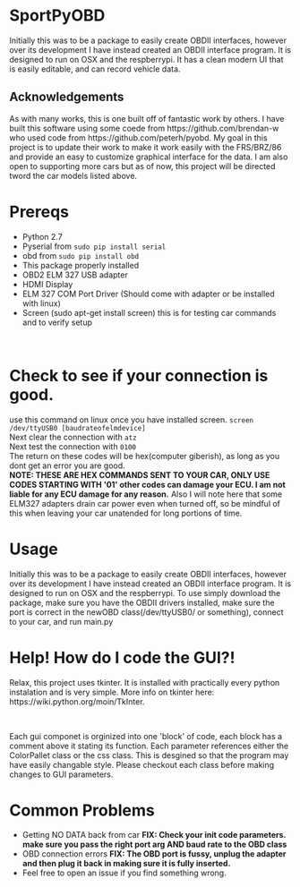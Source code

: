 # SportPyOBD
Initially this was to be a package to easily create OBDII interfaces, however over its development I have instead created an OBDII interface program. It is designed to run on OSX and the respberrypi. It has a clean modern UI that is easily editable, and can record vehicle data.

<h2>Acknowledgements</h2>
<p>As with many works, this is one built off of fantastic work by others. I have built this software using some coede from https://github.com/brendan-w who used code from https://github.com/peterh/pyobd. My goal in this project is to update their work to make it work easily with the FRS/BRZ/86 and provide an easy to customize graphical interface for the data. I am also open to supporting more cars but as of now, this project will be directed tword the car models listed above.</p>

<h1>Prereqs</h1>
<ul>
  <li>Python 2.7</li>
  <li>Pyserial from <code>sudo pip install serial</code></li>
  <li>obd from <code>sudo pip install obd</code></li>
  <li>This package properly installed</li>
  <li>OBD2 ELM 327 USB adapter</li>
  <li>HDMI Display</li>
  <li>ELM 327 COM Port Driver (Should come with adapter or be installed with linux)</li>
  <li>Screen (sudo apt-get install screen) this is for testing car commands and to verify setup</li>
</ul>
<br>

<h1>Check to see if your connection is good.</h1>
<p>use this command on linux once you have installed screen. <code>screen /dev/ttyUSB0 [baudrateofelmdevice]</code><br>
  Next clear the connection with <code>atz</code><br>
  Next test the connection with <code>0100</code><br>
  The return on these codes will be hex(computer giberish), as long as you dont get an error you are good.<br>
  <b>NOTE: THESE ARE HEX COMMANDS SENT TO YOUR CAR, ONLY USE CODES STARTING WITH '01' other codes can damage your ECU. I am not liable for any ECU damage for any reason.</b>
  Also I will note here that some ELM327 adapters drain car power even when turned off, so be mindful of this when leaving your car unatended for long portions of time.
</p>

<h1>Usage</h1>
<p>Initially this was to be a package to easily create OBDII interfaces, however over its development I have instead created an OBDII interface program. It is designed to run on OSX and the respberrypi. To use simply download the package, make sure you have the OBDII drivers installed, make sure the port is correct in the newOBD class(/dev/ttyUSB0/ or something), connect to your car, and run main.py </p>


<h1>Help! How do I code the GUI?!</h1>
<p>Relax, this project uses tkinter. It is installed with practically every python instalation and is very simple. More info on tkinter here: https://wiki.python.org/moin/TkInter.</p>
<br>
<p>Each gui componet is orginized into one 'block' of code, each block has a comment above it stating its function. Each parameter references either the ColorPallet class or the css class. This is desgined so that the program may have easily changable style. Please checkout each class before making changes to GUI parameters.</p>


<h1>Common Problems</h1>
<ul>
  <li>Getting NO DATA back from car <b>FIX: Check your init code parameters. make sure you pass the right port arg AND baud rate to the OBD class</b></li>
  <li>OBD connection errors <b>FIX: The OBD port is fussy, unplug the adapter and then plug it back in making sure it is fully inserted.</b></li>
  <li>Feel free to open an issue if you find something wrong.</li>
</ul>
<br>


